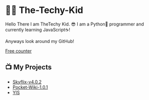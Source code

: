 # 👨‍💻 The-Techy-Kid
Hello There I am TheTechy Kid. 😎
I am a Python🐍 programmer and currently learning JavaScript☕!

Anyways look around my GitHub!

 <a href='http://www.freevisitorcounters.com'>Free counter</a> <script type='text/javascript' src='https://www.freevisitorcounters.com/auth.php?id=7c0f69d80f5e63fca79417e36dc3889036470d32'></script>
<script type="text/javascript" src="https://www.freevisitorcounters.com/en/home/counter/1008627/t/5"></script>

## 📺 My Projects

* [Skyflix-v4.0.2](https://github.com/TheTechyKid/Skyflix-v4.0.2)
* [Pocket-Wiki-1.0.1](https://github.com/TheTechyKid/Pocket-Wiki-1.0.1)
* [YIS](https://github.com/TheTechyKid/YIS)
